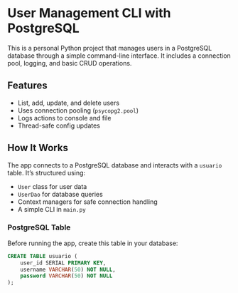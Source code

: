 # User Management CLI with PostgreSQL

This is a personal Python project that manages users in a PostgreSQL database through a simple command-line interface. It includes a connection pool, logging, and basic CRUD operations.

## Features

- List, add, update, and delete users
- Uses connection pooling (`psycopg2.pool`)
- Logs actions to console and file
- Thread-safe config updates

## How It Works

The app connects to a PostgreSQL database and interacts with a `usuario` table. It’s structured using:

- `User` class for user data
- `UserDao` for database queries
- Context managers for safe connection handling
- A simple CLI in `main.py`

### PostgreSQL Table

Before running the app, create this table in your database:

```sql
CREATE TABLE usuario (
    user_id SERIAL PRIMARY KEY,
    username VARCHAR(50) NOT NULL,
    password VARCHAR(50) NOT NULL
);
```
